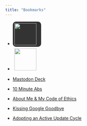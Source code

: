 ```yaml
---
title: "Bookmarks"
---
```


- <div style="width: 80px; height: auto; display: inline-block; background-color: #333; border-radius: 10px; padding: 5px;">
   <a href="https://www.meh.com"><img src="https://d2b8wt72ktn9a2.cloudfront.net/mediocre/image/upload/f_auto,dpr_2.0,q_auto,w_800/v1600295223/yedkpqbutk3qxfffpmad.png" width="70"></a></div>

- <div style="width: 80px; height: auto; display: inline-block; padding: 5px;">
   <a href="https://www.woot.com"><img src="https://d3rqdbvvokrlbl.cloudfront.net/lib/images/sites/header/woot-an-amazon-company.svg" width="70"></a></div>

- [Mastodon Deck](https://mastodon.social/deck/getting-started)
- [10 Minute Abs](https://scruggsfam.notion.site/10-Minute-Ab-Workout-a5529b32399349689ffeca7a826baa74)
- [About Me & My Code of Ethics](about.html)
- [Kissing Google Goodbye](goodbye_google.html)
- [Adopting an Active Update Cycle](24macpres.html)
